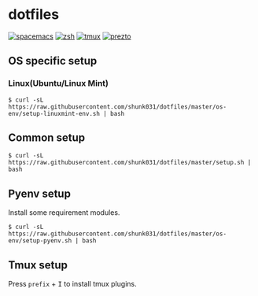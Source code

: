 # dotfiles

[![spacemacs](https://cdn.rawgit.com/syl20bnr/spacemacs/442d025779da2f62fc86c2082703697714db6514/assets/spacemacs-badge.svg)](http://spacemacs.org/)
[![zsh](https://img.shields.io/badge/built%20with-zsh-black.svg)](https://github.com/zsh-users/zsh)
[![tmux](https://img.shields.io/badge/built%20with-tmux-green.svg)](https://github.com/tmux/tmux)
[![prezto](https://img.shields.io/badge/built%20with-prezto-orange.svg)](https://github.com/sorin-ionescu/prezto)

## OS specific setup

### Linux(Ubuntu/Linux Mint)

```shell
$ curl -sL https://raw.githubusercontent.com/shunk031/dotfiles/master/os-env/setup-linuxmint-env.sh | bash
```

## Common setup

```shell
$ curl -sL https://raw.githubusercontent.com/shunk031/dotfiles/master/setup.sh | bash
```

## Pyenv setup

Install some requirement modules.

``` shell
$ curl -sL https://raw.githubusercontent.com/shunk031/dotfiles/master/os-env/setup-pyenv.sh | bash
```

## Tmux setup

Press `prefix` + <kbd>I</kbd> to install tmux plugins.
